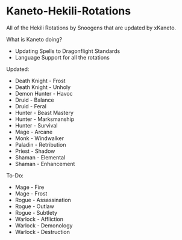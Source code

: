 # Kaneto-Hekili-Rotations

All of the Hekili Rotations by Snoogens that are updated by xKaneto.

What is Kaneto doing?

- Updating Spells to Dragonflight Standards
- Language Support for all the rotations

Updated:

- Death Knight - Frost
- Death Knight - Unholy
- Demon Hunter - Havoc
- Druid - Balance
- Druid - Feral
- Hunter - Beast Mastery
- Hunter - Marksmanship
- Hunter - Survival
- Mage - Arcane
- Monk - Windwalker
- Paladin - Retribution
- Priest - Shadow
- Shaman - Elemental
- Shaman - Enhancement

To-Do:

- Mage - Fire
- Mage - Frost
- Rogue - Assassination
- Rogue - Outlaw
- Rogue - Subtlety
- Warlock - Affliction
- Warlock - Demonology
- Warlock - Destruction
